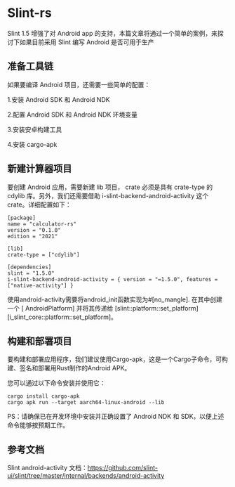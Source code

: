 # Slint-rs


Slint 1.5 增强了对 Android app 的支持，本篇文章将通过一个简单的案例，来探讨下如果目前采用 Slint 编写 Android 是否可用于生产

## 准备工具链
如果要编译 Android 项目，还需要一些简单的配置：

1.安装 Android SDK 和 Android NDK

2.配置 Android SDK 和 Android NDK 环境变量

3.安装安卓构建工具

4.安装 cargo-apk


## 新建计算器项目
要创建 Android 应用，需要新建 lib 项目， crate 必须是具有 crate-type 的 cdylib 库。另外，我们还需要借助 i-slint-backend-android-activity 这个 crate。详细配置如下：
```
[package]
name = "calculator-rs"
version = "0.1.0"
edition = "2021"

[lib]
crate-type = ["cdylib"]

[dependencies]
slint = "1.5.0"
i-slint-backend-android-activity = { version = "=1.5.0", features = ["native-activity"] }
```

使用android-activity需要将android_init函数实现为#[no_mangle]. 在其中创建一个 [ AndroidPlatform] 并将其传递给 [slint::platform::set_platform][i_slint_core::platform::set_platform]。

## 构建和部署项目
要构建和部署应用程序，我们建议使用Cargo-apk，这是一个Cargo子命令，可构建、签名和部署用Rust制作的Android APK。

您可以通过以下命令安装并使用它：
```
cargo install cargo-apk
cargo apk run --target aarch64-linux-android --lib
```
PS：请确保已在开发环境中安装并正确设置了 Android NDK 和 SDK，以便上述命令能够按预期工作。

## 参考文档
Slint android-activity 文档：https://github.com/slint-ui/slint/tree/master/internal/backends/android-activity
